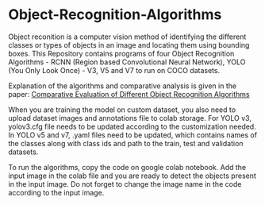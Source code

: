 # Object-Recognition-Algorithms

Object reconition is a computer vision method of identifying the different classes or types of objects in an image and locating them using bounding boxes. This Repository contains programs of four Object Recognition Algorithms - RCNN (Region based Convolutional Neural Network), YOLO (You Only Look Once) - V3, V5 and V7 to run on COCO datasets.  

Explanation of the algorithms and comparative analysis is given in the paper: [Comparative Evaluation of Different Object Recognition Algorithms](https://drive.google.com/file/d/1IRfbAnjQ-XJj_D3DSpzarw9LMUmhD_rO/view?usp=sharing)

When you are training the model on custom dataset, you also need to upload dataset images and annotations file to colab storage. For YOLO v3, yolov3.cfg file needs to be updated according to the customization needed. In YOLO v5 and v7, .yaml files need to be updated, which contains names of the classes along with class ids and path to the train, test and validation datasets.   

To run the algorithms, copy the code on google colab notebook. Add the input image in the colab file and you are ready to detect the objects present in the input image. Do not forget to change the image name in the code according to the input image. 
